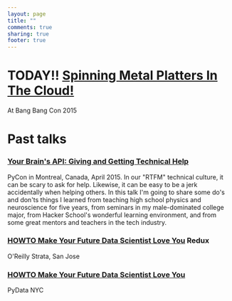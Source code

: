 ```yaml
---
layout: page
title: ""
comments: true
sharing: true
footer: true
---
```


# TODAY!! [Spinning Metal Platters In The Cloud!](platters-in-the-cloud)
At Bang Bang Con 2015

# Past talks

### [Your Brain's API: Giving and Getting Technical Help](asking-helping)
PyCon in Montreal, Canada, April 2015. In our "RTFM" technical culture, it can be scary to ask for help. Likewise, it can be easy to be a jerk accidentally when helping others. In this talk I'm going to share some do's and don'ts things I learned from teaching high school physics and neuroscience for five years, from seminars in my male-dominated college major, from Hacker School's wonderful learning environment, and from some great mentors and teachers in the tech industry.

### [HOWTO Make Your Future Data Scientist Love You](data-vitals) Redux 
O'Reilly Strata, San Jose

### [HOWTO Make Your Future Data Scientist Love You](data-audit) 
PyData NYC

